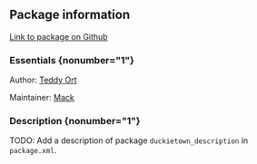 <div id='duckietown_description-autogenerated' markdown='1'>


<!-- do not edit this file, autogenerated -->

## Package information 

[Link to package on Github](github:org=duckietown,repo=Software,path=30-localization-and-planning/duckietown_description,branch=master)

### Essentials {nonumber="1"}

Author: [Teddy Ort](mailto:teddy@mit.edu)

Maintainer: [Mack](mailto:mack@duckietown.org)

### Description {nonumber="1"}

TODO: Add a description of package `duckietown_description` in `package.xml`.



</div>

